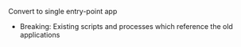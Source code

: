 Convert to single entry-point app
-   Breaking: Existing scripts and processes which reference the old applications

